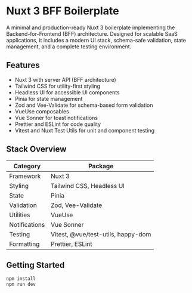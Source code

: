 # Nuxt 3 BFF Boilerplate

A minimal and production-ready Nuxt 3 boilerplate implementing the Backend-for-Frontend (BFF) architecture. Designed for scalable SaaS applications, it includes a modern UI stack, schema-safe validation, state management, and a complete testing environment.

## Features

- Nuxt 3 with server API (BFF architecture)
- Tailwind CSS for utility-first styling
- Headless UI for accessible UI components
- Pinia for state management
- Zod and Vee-Validate for schema-based form validation
- VueUse composables
- Vue Sonner for toast notifications
- Prettier and ESLint for code quality
- Vitest and Nuxt Test Utils for unit and component testing

## Stack Overview

| Category        | Package                            |
|----------------|-------------------------------------|
| Framework       | Nuxt 3                              |
| Styling         | Tailwind CSS, Headless UI           |
| State           | Pinia                               |
| Validation      | Zod, Vee-Validate                   |
| Utilities       | VueUse                              |
| Notifications   | Vue Sonner                          |
| Testing         | Vitest, @vue/test-utils, happy-dom  |
| Formatting      | Prettier, ESLint                    |

## Getting Started

```bash
npm install
npm run dev
